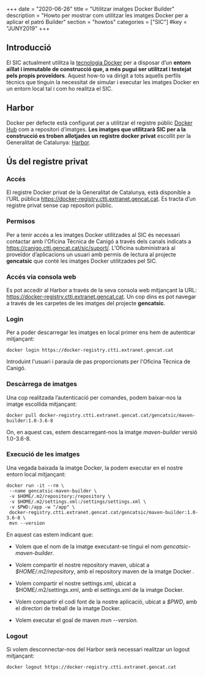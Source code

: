 +++
date        = "2020-06-26"
title       = "Utilitzar imatges Docker Builder"
description = "Howto per mostrar com utilitzar les imatges Docker per a aplicar el patró Builder"
section     = "howtos"
categories  = ["SIC"]
#key        = "JUNY2019"
+++

## Introducció

El SIC actualment utilitza la [tecnologia Docker](https://www.docker.com/) per a disposar d’un **entorn aïllat i immutable de construcció que, a més pugui ser utilitzat i testejat pels propis proveïdors**. Aquest how-to va dirigit a tots aquells perfils tècnics que tinguin la necessitat de simular i executar les imatges Docker en un entorn local tal i com ho realitza el SIC.

## Harbor

Docker per defecte està configurat per a utilitzar el registre públic [Docker Hub](https://hub.docker.com/) com a repositori d’imatges. **Les imatges que utilitzarà SIC per a la construcció es troben allotjades un registre docker privat** escollit per la Generalitat de Catalunya: [Harbor](https://goharbor.io/).

## Ús del registre privat

### Accés
El registre Docker privat de la Generalitat de Catalunya, està disponible a l’URL pública https://docker-registry.ctti.extranet.gencat.cat. Es tracta d’un registre privat sense cap repositori públic.

### Permisos
Per a tenir accés a les imatges Docker utilitzades al SIC és necessari contactar amb l'Oficina Tècnica de Canigó a través dels canals indicats a https://canigo.ctti.gencat.cat/sic/suport/. L'Oficina subministrarà al proveïdor d’aplicacions un usuari amb permís de lectura al projecte **gencatsic** que conté les imatges Docker utilitzades pel SIC.

### Accés via consola web
Es pot accedir al Harbor a través de la seva consola web mitjançant la URL: https://docker-registry.ctti.extranet.gencat.cat. Un cop dins es pot navegar a través de les carpetes de les imatges del projecte **gencatsic**.

### Login
Per a poder descarregar les imatges en local primer ens hem de autenticar mitjançant:
```
docker login https://docker-registry.ctti.extranet.gencat.cat
```

Introduint l'usuari i paraula de pas proporcionats per l'Oficina Tècnica de Canigó.

### Descàrrega de imatges

Una cop realitzada l’autenticació per comandes, podem baixar-nos la imatge escollida mitjançant:
```
docker pull docker-registry.ctti.extranet.gencat.cat/gencatsic/maven-builder:1.0-3.6-8
```

On, en aquest cas, estem descarregant-nos la imatge *maven-builder* versió 1.0-3.6-8.

### Execució de les imatges

Una vegada baixada la imatge Docker, la podem executar en el nostre entorn local mitjançant:
```
docker run -it --rm \
 --name gencatsic-maven-builder \
 -v $HOME/.m2/repository:/repository \
 -v $HOME/.m2/settings.xml:/settings/settings.xml \
 -v $PWD:/app -w "/app" \
 docker-registry.ctti.extranet.gencat.cat/gencatsic/maven-builder:1.0-3.6-8 \
 mvn --version
```

En aquest cas estem indicant que:

- Volem que el nom de la imatge executant-se tingui el nom *gencatsic-maven-builder*.

- Volem compartir el nostre repository maven, ubicat a *$HOME/.m2/repository*, amb el repository maven de la imatge Docker .

- Volem compartir el nostre settings.xml, ubicat a $HOME/.m2/settings.xml, amb el settings.xml de la imatge Docker.

- Volem compartir el codi font de la nostre aplicació, ubicat a *$PWD*, amb el directori de treball de la imatge Docker.

- Volem executar el goal de maven *mvn --version*.

### Logout

Si volem desconnectar-nos del Harbor serà necessari realitzar un logout mitjançant:
```
docker logout https://docker-registry.ctti.extranet.gencat.cat
```